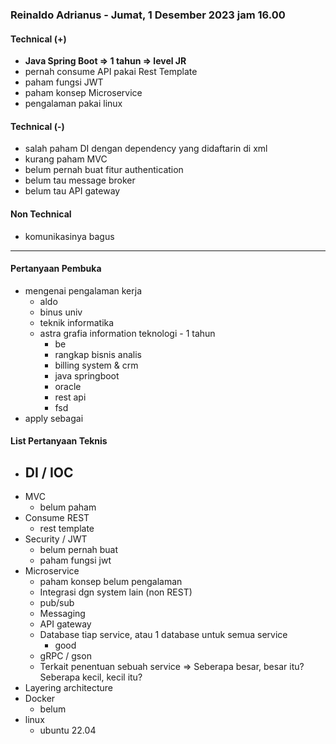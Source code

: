 ### Reinaldo Adrianus - Jumat, 1 Desember 2023 jam 16.00

#### Technical (+) 

- **Java Spring Boot => 1 tahun => level JR**  
- pernah consume API pakai Rest Template
- paham fungsi JWT
- paham konsep Microservice
- pengalaman pakai linux

#### Technical (-)  

- salah paham DI dengan dependency yang didaftarin di xml
- kurang paham MVC
- belum pernah buat fitur authentication
- belum tau message broker
- belum tau API gateway

#### Non Technical  

- komunikasinya bagus

---

#### Pertanyaan Pembuka

- mengenai pengalaman kerja  
	- aldo
	- binus univ
	- teknik informatika
	- astra grafia information teknologi - 1 tahun
		- be
		- rangkap bisnis analis
		- billing system & crm
		- java springboot
		- oracle
		- rest api 
		- fsd
- apply sebagai


#### List Pertanyaan Teknis

- DI / IOC
	- 
- MVC
	- belum paham
- Consume REST
	- rest template
- Security / JWT
	- belum pernah buat
	- paham fungsi jwt
- Microservice
	- paham konsep belum pengalaman
	- Integrasi dgn system lain (non REST)
	- pub/sub
	- Messaging
	- API gateway
	- Database tiap service, atau 1 database untuk semua service
		- good
	- gRPC / gson
	- Terkait penentuan sebuah service => Seberapa besar, besar itu? Seberapa kecil, kecil itu?
- Layering architecture
- Docker
	- belum
- linux
	- ubuntu 22.04
